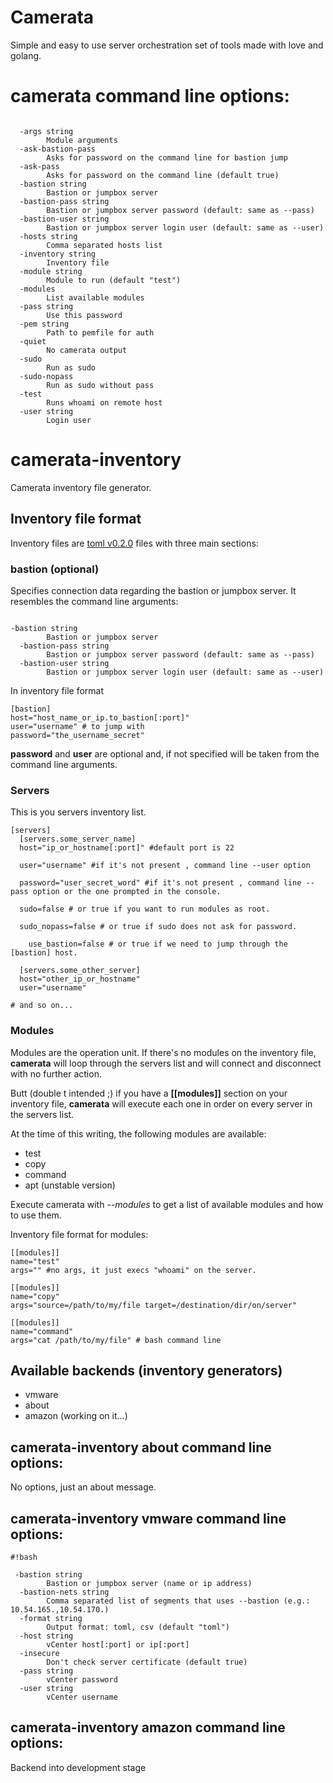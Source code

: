 # Camerata #

Simple and easy to use server orchestration set of tools made with love and golang.

# camerata command line options: #

```

  -args string
    	Module arguments
  -ask-bastion-pass
    	Asks for password on the command line for bastion jump
  -ask-pass
    	Asks for password on the command line (default true)
  -bastion string
    	Bastion or jumpbox server
  -bastion-pass string
    	Bastion or jumpbox server password (default: same as --pass)
  -bastion-user string
    	Bastion or jumpbox server login user (default: same as --user)
  -hosts string
    	Comma separated hosts list
  -inventory string
    	Inventory file
  -module string
    	Module to run (default "test")
  -modules
    	List available modules
  -pass string
    	Use this password
  -pem string
    	Path to pemfile for auth
  -quiet
    	No camerata output
  -sudo
    	Run as sudo
  -sudo-nopass
    	Run as sudo without pass
  -test
    	Runs whoami on remote host
  -user string
    	Login user

```

# camerata-inventory #

Camerata inventory file generator.

## Inventory file format ##

Inventory files are [toml v0.2.0](https://github.com/toml-lang/toml/blob/master/versions/en/toml-v0.2.0.md) files with three main sections:

### bastion (optional) ###

Specifies connection data regarding the bastion or jumpbox server. It resembles the command line arguments:

```

-bastion string
        Bastion or jumpbox server
  -bastion-pass string
        Bastion or jumpbox server password (default: same as --pass)
  -bastion-user string
        Bastion or jumpbox server login user (default: same as --user)
```

In inventory file format

```
[bastion]
host="host_name_or_ip.to_bastion[:port]"
user="username" # to jump with
password="the_username_secret"
```

**password** and **user** are optional and, if not specified will be taken from the command line arguments.

### Servers ###

This is you servers inventory list. 

```
[servers]
  [servers.some_server_name]
  host="ip_or_hostname[:port]" #default port is 22
  
  user="username" #if it's not present , command line --user option
  
  password="user_secret_word" #if it's not present , command line --pass option or the one prompted in the console.
  
  sudo=false # or true if you want to run modules as root.
  
  sudo_nopass=false # or true if sudo does not ask for password.
	
	use_bastion=false # or true if we need to jump through the [bastion] host.

  [servers.some_other_server]
  host="other_ip_or_hostname"
  user="username"

# and so on...
```

### Modules ###

Modules are the operation unit. If there's no modules on the inventory file, **camerata** will loop through the servers list and will connect and disconnect with no further action.

Butt (double t intended ;) if you have a **[[modules]]** section on your inventory file, **camerata** will execute each one in order on every server in the servers list.

At the time of this writing, the following modules are available:

- test
- copy
- command
- apt (unstable version)

Execute camerata with *--modules* to get a list of available modules and how to use them.


Inventory file format for modules:

```
[[modules]]
name="test"
args="" #no args, it just execs "whoami" on the server.

[[modules]]
name="copy"
args="source=/path/to/my/file target=/destination/dir/on/server"

[[modules]]
name="command"
args="cat /path/to/my/file" # bash command line

```


## Available backends (inventory generators) ##

 * vmware
 * about
 * amazon (working on it...)


## camerata-inventory **about** command line options: ##

No options, just an about message.


## camerata-inventory **vmware** command line options: ##


```
#!bash

 -bastion string
    	Bastion or jumpbox server (name or ip address)
  -bastion-nets string
    	Comma separated list of segments that uses --bastion (e.g.: 10.54.165.,10.54.170.)
  -format string
    	Output format: toml, csv (default "toml")
  -host string
    	vCenter host[:port] or ip[:port]
  -insecure
    	Don't check server certificate (default true)
  -pass string
    	vCenter password
  -user string
    	vCenter username
```

## camerata-inventory **amazon** command line options: ##

Backend into development stage

